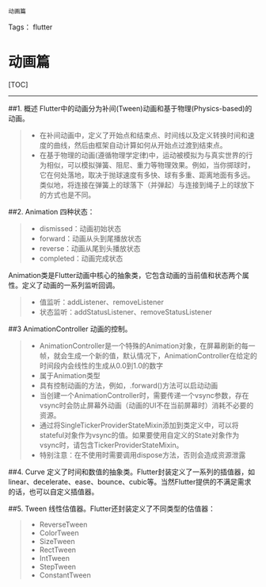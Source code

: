 
```
动画篇
```
Tags： flutter
# 动画篇
[TOC]

---
##1. 概述
Flutter中的动画分为补间(Tween)动画和基于物理(Physics-based)的动画。
>* 在补间动画中，定义了开始点和结束点、时间线以及定义转换时间和速度的曲线，然后由框架自动计算如何从开始点过渡到结束点。
>* 在基于物理的动画(遵循物理学定律)中，运动被模拟为与真实世界的行为相似，可以模拟弹簧、阻尼、重力等物理效果。例如，当你掷球时，它在何处落地，取决于抛球速度有多快、球有多重、距离地面有多远。类似地，将连接在弹簧上的球落下（并弹起）与连接到绳子上的球放下的方式也是不同。

##2. Animation
四种状态：
>* dismissed：动画初始状态
>* forward：动画从头到尾播放状态
>* reverse：动画从尾到头播放状态
>* completed：动画完成状态

Animation类是Flutter动画中核心的抽象类，它包含动画的当前值和状态两个属性。定义了动画的一系列监听回调。

 >* 值监听：addListener、removeListener
 >* 状态监听：addStatusListener、removeStatusListener

##3 AnimationController
动画的控制。
>* AnimationController是一个特殊的Animation对象，在屏幕刷新的每一帧，就会生成一个新的值，默认情况下，AnimationController在给定的时间段内会线性的生成从0.0到1.0的数字
>* 属于Animation<double>类型
>* 具有控制动画的方法，例如，.forward()方法可以启动动画
>* 当创建一个AnimationController时，需要传递一个vsync参数，存在vsync时会防止屏幕外动画（动画的UI不在当前屏幕时）消耗不必要的资源。
>* 通过将SingleTickerProviderStateMixin添加到类定义中，可以将stateful对象作为vsync的值。如果要使用自定义的State对象作为vsync时，请包含TickerProviderStateMixin。
>* 特别注意：在不使用时需要调用dispose方法，否则会造成资源泄露

##4. Curve
定义了时间和数值的抽象类。Flutter封装定义了一系列的插值器，如linear、decelerate、ease、bounce、cubic等。当然Flutter提供的不满足需求的话，也可以自定义插值器。

##5. Tween
线性估值器。Flutter还封装定义了不同类型的估值器：
>* ReverseTween
>* ColorTween
>* SizeTween
>* RectTween
>* IntTween
>* StepTween
>* ConstantTween

